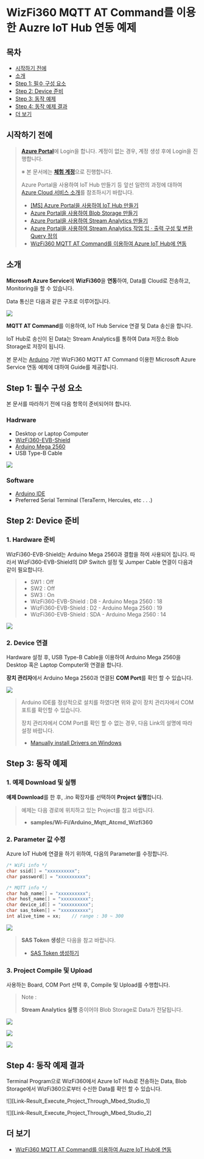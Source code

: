# WizFi360 MQTT AT Command를 이용한 Auzre IoT Hub 연동 예제



## 목차

- [시작하기 전에](#Prerequisites)
- [소개](#Introduction)
- [Step 1: 필수 구성 요소](#Prerequisites)
- [Step 2: Device 준비](#Prepare_Device)
- [Step 3: 동작 예제](#Example)
- [Step 4: 동작 예제 결과](#Result)
- [더 보기](#Read_More)



<a name="Prerequisites"></a>
## 시작하기 전에

> [**Azure Portal**][Link-Azure-Portal]에 Login을 합니다. 계정이 없는 경우, 계정 생성 후에 Login을 진행합니다.
>
> ※ 본 문서에는 [**체험 계정**][Link-Azure-Account-Free]으로 진행합니다.
>
> Azure Portal을 사용하여 IoT Hub 만들기 등 앞선 일련의 과정에 대하여 [Azure Cloud 서비스 소개][Link-Azure_Cloud_Introduction]를 참조하시기 바랍니다.
>
> * [[MS] Azure Portal을 사용하여 IoT Hub 만들기][Link-Create_IoT_Hub_Through_Azure_Portal]
> * [Azure Portal을 사용하여 Blob Storage 만들기][Link-Create_Blob_Storage_Through_Azure_Portal]
> * [Azure Portal을 사용하여 Stream Analytics 만들기][Link-Create_Stream_Analytics_Through_Azure_Portal]
> * [Azure Portal을 사용하여 Stream Analytics 작업 입 · 출력 구성 및 변환 Query 정의][Link-Configure_Stream_Analytics_Job_Input_Output_And_Define_The_Transformation_Query_Through_Azure_Portal]
> * [WizFi360 MQTT AT Command를 이용하여 Azure IoT Hub에 연동][Link-Standalone_Mqtt_Atcmd_Wizfi360]



<a name="Introduction"></a>
## 소개

**Microsoft Azure Service**에 **WizFi360**을 **연동**하여, Data를 Cloud로 전송하고, Monitoring을 할 수 있습니다.

Data 통신은 다음과 같은 구조로 이루어집니다.

![][Link-Data_Communication_Structure]

**MQTT AT Command**를 이용하여, IoT Hub Service 연결 및 Data 송신을 합니다.

IoT Hub로 송신이 된 Data는 Stream Analytics를 통하여 Data 저장소 Blob Storage로 저장이 됩니다.

본 문서는 [Arduino][Link-Arduino] 기반 WizFi360 MQTT AT Command 이용한 Microsoft Azure Service 연동 예제에 대하여 Guide를 제공합니다.



<a name="Prerequisites"></a>
## Step 1: 필수 구성 요소

본 문서를 따라하기 전에 다음 항목이 준비되어야 합니다.

### Hadrware
 - Desktop or Laptop Computer
 - [WizFi360-EVB-Shield][Link-Wizfi360-Evb-Shield]
 - [Arduino Mega 2560][Link-Arduino_Mega_2560]
 - USB Type-B Cable

 ![][Link-Required_Item]

### Software
 - [Arduino IDE][Link-Arduino_Ide]
 - Preferred Serial Terminal (TeraTerm, Hercules, etc . . .)



<a name="Prepare_Device"></a>
## Step 2: Device 준비

### 1. Hardware 준비

WizFi360-EVB-Shield는 Arduino Mega 2560과 결합을 하여 사용되어 집니다. 따라서 WizFi360-EVB-Shield의 DIP Switch 설정 및 Jumper Cable 연결이 다음과 같이 필요합니다.

> * SW1 : Off
> * SW2 : Off
> * SW3 : On
> * WizFi360-EVB-Shield : D8 - Arduino Mega 2560 : 18
> * WizFi360-EVB-Shield : D2 - Arduino Mega 2560 : 19
> * WizFi360-EVB-Shield : SDA - Arduino Mega 2560 : 14

![][Link-Set_Wizfi360_Evb_Shield_Dip_Sw]

### 2. Device 연결

Hardware 설정 후, USB Type-B Cable을 이용하여 Arduino Mega 2560을 Desktop 혹은 Laptop Computer와 연결을 합니다.

**장치 관리자**에서 Arduino Mega 2560과 연결된 **COM Port**를 확인 할 수 있습니다.

![][Link-Device-Management]

> Arduino IDE를 정상적으로 설치를 하였다면 위와 같이 장치 관리자에서 COM 포트를 확인할 수 있습니다.
>
> 장치 관리자에서 COM Port를 확인 할 수 없는 경우, 다음 Link의 설명에 따라 설정 바랍니다.
>
> * [Manually install Drivers on Windows][Link-Manually_Install_Drivers_On_Windows]



<a name="Example"></a>
## Step 3: 동작 예제

### 1. 예제 Download 및 실행

**예제 Download**를 한 후, .ino 확장자를 선택하여 **Project 실행**합니다.

> 예제는 다음 경로에 위치하고 있는 Project를 참고 바랍니다.
>
> * **samples/Wi-Fi/Arduino_Mqtt_Atcmd_Wizfi360**

### 2. Parameter 값 수정

Azure IoT Hub에 연결을 하기 위하여, 다음의 Parameter를 수정합니다.

```cpp
/* WiFi info */
char ssid[] = "xxxxxxxxxx";
char password[] = "xxxxxxxxxx";

/* MQTT info */
char hub_name[] = "xxxxxxxxxx";
char host_name[] = "xxxxxxxxxx";
char device_id[] = "xxxxxxxxxx";
char sas_token[] = "xxxxxxxxxx";
int alive_time = xx;    // range : 30 ~ 300
```

![][Link-Execute_Project_Through_Arduino_Ide_1]

> **SAS Token 생성**은 다음을 참고 바랍니다.
>
> * [SAS Token 생성하기][Link-Create-Sas-Token]

### 3. Project Compile 및 Upload

사용하는 Board, COM Port 선택 후, Compile 및 Upload를 수행합니다.

> Note :
>
> **Stream Analytics 실행** 중이어야 Blob Storage로 Data가 전달됩니다.

![][Link-Execute_Project_Through_Arduino_Ide_2]

![][Link-Execute_Project_Through_Arduino_Ide_3]

![][Link-Execute_Project_Through_Arduino_Ide_4]



<a name="Result"></a>
## Step 4: 동작 예제 결과

Terminal Program으로 WizFi360에서 Azure IoT Hub로 전송하는 Data, Blob Storage에서 WizFi360으로부터 수신한 Data를 확인 할 수 있습니다.

![][Link-Result_Execute_Project_Through_Mbed_Studio_1]

![][Link-Result_Execute_Project_Through_Mbed_Studio_2]



<a name="Read_More"></a>
## 더 보기

- [WizFi360 MQTT AT Command를 이용하여 Auzre IoT Hub에 연동][Link-Standalone_Mqtt_Atcmd_Wizfi360]



[Link-Azure-Portal]: https://portal.azure.com/
[Link-Azure-Account-Free]: https://azure.microsoft.com/ko-kr/free/
[Link-Azure_Cloud_Introduction]: https://github.com/Wiznet/azure-iot-kr/tree/master/docs/Azure_Cloud
[Link-Create_IoT_Hub_Through_Azure_Portal]: https://docs.microsoft.com/ko-kr/azure/iot-hub/iot-hub-create-through-portal
[Link-Create_Blob_Storage_Through_Azure_Portal]: https://github.com/Wiznet/azure-iot-kr/blob/master/docs/Azure_Cloud/create_blob_storage_through_azure_portal.md
[Link-Create_Stream_Analytics_Through_Azure_Portal]: https://github.com/Wiznet/azure-iot-kr/blob/master/docs/Azure_Cloud/create_stream_analytics_through_azure_portal.md
[Link-Configure_Stream_Analytics_Job_Input_Output_And_Define_The_Transformation_Query_Through_Azure_Portal]: https://github.com/Wiznet/azure-iot-kr/blob/master/docs/Azure_Cloud/configure_stream_analytics_job_input_output_and_define_the_transformation_query_through_azure_portal.md
[Link-Data_Communication_Structure]: https://github.com/Wiznet/azure-iot-kr/blob/master/images/mqtt_data_communication_structure.png
[Link-Arduino]: https://www.arduino.cc/
[Link-Wizfi360-Evb-Shield]: https://wizwiki.net/wiki/doku.php/products:wizfi360:start
[Link-Arduino_Mega_2560]: https://store.arduino.cc/usa/mega-2560-r3
[Link-Required_Item]: https://github.com/Wiznet/azure-iot-kr/blob/master/images/mqtt_atcmd_wizfi360_required_item_3.png
[Link-Arduino_Ide]: https://www.arduino.cc/en/main/software
[Link-Set_Wizfi360_Evb_Shield_Dip_Sw]: https://github.com/Wiznet/azure-iot-kr/blob/master/images/set_wizfi360_evb_shield_dip_sw_3.png
[Link-Device-Management]: https://github.com/Wiznet/azure-iot-kr/blob/master/images/device_management_3.png
[Link-Manually_Install_Drivers_On_Windows]: https://www.arduino.cc/en/Guide/DriverInstallation
[Link-Execute_Project_Through_Arduino_Ide_1]: https://github.com/Wiznet/azure-iot-kr/blob/master/images/execute_project_through_arduino_ide_1.png
[Link-Create-Sas-Token]: https://github.com/Wiznet/azure-iot-kr/tree/master/docs/Azure_Cloud/create_sas_token.md
[Link-Execute_Project_Through_Arduino_Ide_2]: https://github.com/Wiznet/azure-iot-kr/blob/master/images/execute_project_through_arduino_ide_2.png
[Link-Execute_Project_Through_Arduino_Ide_3]: https://github.com/Wiznet/azure-iot-kr/blob/master/images/execute_project_through_arduino_ide_3.png
[Link-Execute_Project_Through_Arduino_Ide_4]: https://github.com/Wiznet/azure-iot-kr/blob/master/images/execute_project_through_arduino_ide_4.png
[Link-Result_Execute_Project_Through_Arduino_Ide_1]: https://github.com/Wiznet/azure-iot-kr/blob/master/images/result_execute_project_through_arduino_ide_1.png
[Link-Result_Execute_Project_Through_Arduino_Ide_2]: https://github.com/Wiznet/azure-iot-kr/blob/master/images/result_execute_project_through_arduino_ide_2.png
[Link-Standalone_Mqtt_Atcmd_Wizfi360]: https://github.com/Wiznet/azure-iot-kr/blob/master/docs/IoT_device/Connectivities/Wi-Fi/standalone_mqtt_atcmd_wizfi360.md